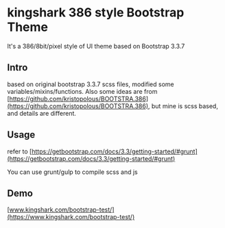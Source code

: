 # kingshark 386 style Bootstrap Theme
It's a 386/8bit/pixel style of UI theme based on Bootstrap 3.3.7

## Intro
based on original bootstrap 3.3.7 scss files, modified some variables/mixins/functions.
Also some ideas are from [https://github.com/kristopolous/BOOTSTRA.386](https://github.com/kristopolous/BOOTSTRA.386), but mine is scss based, and details are different.

## Usage
refer to [https://getbootstrap.com/docs/3.3/getting-started/#grunt](https://getbootstrap.com/docs/3.3/getting-started/#grunt)

You can use grunt/gulp to compile scss and js

## Demo
[www.kingshark.com/bootstrap-test/](https://www.kingshark.com/bootstrap-test/)
